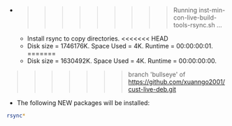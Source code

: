 * >>>>>>>>> Running inst-min-con-live-build-tools-rsync.sh ...
  * Install rsync to copy directories.
<<<<<<< HEAD
  * Disk size = 1746176K. Space Used = 4K. Runtime = 00:00:00:01.
=======
  * Disk size = 1630492K. Space Used = 4K. Runtime = 00:00:00:00.
>>>>>>> branch 'bullseye' of https://github.com/xuanngo2001/cust-live-deb.git
  * The following NEW packages will be installed:
  ```bash
rsync*
  ```
